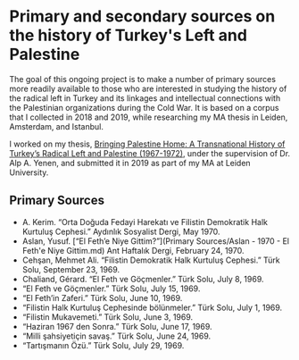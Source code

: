 # Primary and secondary sources on the history of Turkey's Left and Palestine

The goal of this ongoing project is to make a number of primary sources more readily available to those who are interested in studying the history of the radical left in Turkey and its linkages and intellectual connections with the Palestinian organizations during the Cold War. It is based on a corpus that I collected in 2018 and 2019, while researching my MA thesis in Leiden, Amsterdam, and Istanbul.

I worked on my thesis, <a href="https://studenttheses.universiteitleiden.nl/handle/1887/82728">Bringing Palestine Home: A Transnational History of Turkey’s Radical Left and Palestine (1967-1972)</a>, under the supervision of Dr. Alp A. Yenen, and submitted it in 2019 as part of my MA at Leiden University.

## Primary Sources
* A. Kerim. “Orta Doğuda Fedayi Harekatı ve FiIistin Demokratik Halk Kurtuluş Cephesi.” Aydınlık Sosyalist Dergi, May 1970.
* Aslan, Yusuf. [“El Feth’e Niye Gittim?”](Primary Sources/Aslan - 1970 - El Feth'e Niye Gittim.md) Ant Haftalık Dergi, February 24, 1970.
* Cehşan, Mehmet Ali. “Filistin Demokratik Halk Kurtuluş Cephesi.” Türk Solu, September 23, 1969.
* Chaliand, Gérard. “El Feth ve Göçmenler.” Türk Solu, July 8, 1969.
* “El Feth ve Göçmenler.” Türk Solu, July 15, 1969.
* “El Feth’in Zaferi.” Türk Solu, June 10, 1969.
* “Filistin Halk Kurtuluş Cephesinde bölünmeler.” Türk Solu, July 1, 1969.
* “Filistin Mukavemeti.” Türk Solu, June 3, 1969.
* “Haziran 1967 den Sonra.” Türk Solu, June 17, 1969.
* “Milli şahsiyetiçin savaş.” Türk Solu, June 24, 1969.
* “Tartışmanın Özü.” Türk Solu, July 29, 1969.